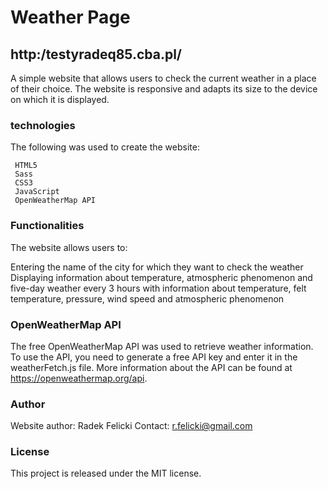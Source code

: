 # Weather Page

## http:/testyradeq85.cba.pl/

A simple website that allows users to check the current weather in a place of their choice. The website is responsive and adapts its size to the device on which it is displayed.

### technologies

The following was used to create the website:

     HTML5
     Sass
     CSS3
     JavaScript
     OpenWeatherMap API
     
### Functionalities

The website allows users to:

Entering the name of the city for which they want to check the weather Displaying information about temperature, atmospheric phenomenon and five-day weather every 3 hours with information about temperature, felt temperature, pressure, wind speed and atmospheric phenomenon

### OpenWeatherMap API

The free OpenWeatherMap API was used to retrieve weather information. To use the API, you need to generate a free API key and enter it in the weatherFetch.js file. More information about the API can be found at https://openweathermap.org/api.

### Author

Website author: Radek Felicki
Contact: r.felicki@gmail.com

### License

This project is released under the MIT license.
